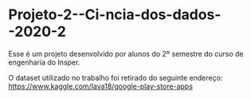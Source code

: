 # Projeto-2--Ci-ncia-dos-dados--2020-2
Esse é um projeto desenvolvido por alunos do 2º semestre do curso de engenharia do Insper.

O dataset utilizado no trabalho foi retirado do seguinte endereço: https://www.kaggle.com/lava18/google-play-store-apps
